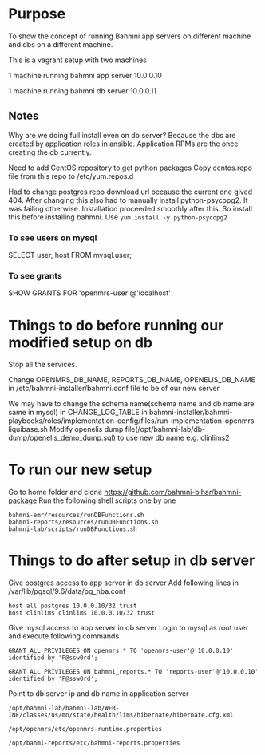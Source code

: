# Purpose
To show the concept of running Bahmni app servers on different machine and dbs on a different machine.

This is a vagrant setup with two machines

1 machine running bahmni app server 10.0.0.10

1 machine running bahmni db server 10.0.0.11.

## Notes
Why are we doing full install even on db server?
Because the dbs are created by application roles in ansible. Application RPMs are the once creating the db currently.

Need to add CentOS repository to get python packages
Copy centos.repo file from this repo to /etc/yum.repos.d

Had to change postgres repo download url because the current one gived 404. 
After changing this also had to manually install python-psycopg2. It was failing otherwise. Installation proceeded smoothly after this.
So install this before installing bahmni. Use `yum install -y python-psycopg2`

### To see users on mysql
SELECT user, host FROM mysql.user;
### To see grants 
SHOW GRANTS FOR 'openmrs-user'@'localhost'

# Things to do before running our modified setup on db
Stop all the services.

Change OPENMRS_DB_NAME, REPORTS_DB_NAME, OPENELIS_DB_NAME in /etc/bahmni-installer/bahmni.conf file to be of our new server

We may have to change the schema name(schema name and db name are same in mysql) in CHANGE_LOG_TABLE in bahmni-installer/bahmni-playbooks/roles/implementation-config/files/run-implementation-openmrs-liquibase.sh
Modify openelis dump file(/opt/bahmni-lab/db-dump/openelis_demo_dump.sql) to use new db name e.g. clinlims2

# To run our new setup
Go to home folder and clone https://github.com/bahmni-bihar/bahmni-package
Run the following shell scripts one by one 
```
bahmni-emr/resources/runDBFunctions.sh
bahmni-reports/resources/runDBFunctions.sh
bahmni-lab/scripts/runDBFunctions.sh
```

# Things to do after setup in db server
Give postgres access to app server in db server
Add following lines in /var/lib/pgsql/9.6/data/pg_hba.conf
```
host all postgres 10.0.0.10/32 trust
host clinlims clinlims 10.0.0.10/32 trust
```

Give mysql access to app server in db server
Login to mysql as root user and execute following commands 
```
GRANT ALL PRIVILEGES ON openmrs.* TO 'openmrs-user'@'10.0.0.10' identified by 'P@ssw0rd';

GRANT ALL PRIVILEGES ON bahmni_reports.* TO 'reports-user'@'10.0.0.10' identified by 'P@ssw0rd';
```

Point to db server ip and db name in application server
```
/opt/bahmni-lab/bahmni-lab/WEB-INF/classes/us/mn/state/health/lims/hibernate/hibernate.cfg.xml

/opt/openmrs/etc/openmrs-runtime.properties

/opt/bahmi-reports/etc/bahmni-reports.properties
```